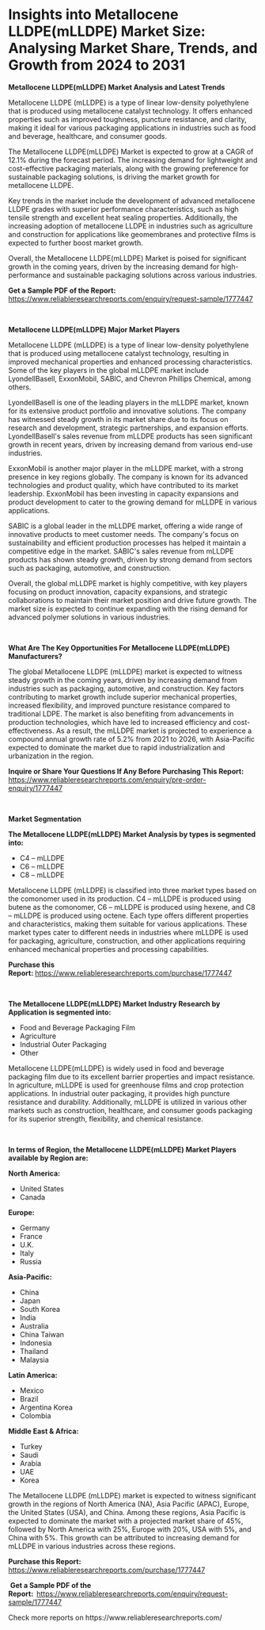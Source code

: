<p><h1>Insights into Metallocene LLDPE(mLLDPE) Market Size: Analysing Market Share, Trends, and Growth from 2024 to 2031</h1></p><p><strong>Metallocene LLDPE(mLLDPE) Market Analysis and Latest Trends</strong></p>
<p><p>Metallocene LLDPE (mLLDPE) is a type of linear low-density polyethylene that is produced using metallocene catalyst technology. It offers enhanced properties such as improved toughness, puncture resistance, and clarity, making it ideal for various packaging applications in industries such as food and beverage, healthcare, and consumer goods. </p><p>The Metallocene LLDPE(mLLDPE) Market is expected to grow at a CAGR of 12.1% during the forecast period. The increasing demand for lightweight and cost-effective packaging materials, along with the growing preference for sustainable packaging solutions, is driving the market growth for metallocene LLDPE. </p><p>Key trends in the market include the development of advanced metallocene LLDPE grades with superior performance characteristics, such as high tensile strength and excellent heat sealing properties. Additionally, the increasing adoption of metallocene LLDPE in industries such as agriculture and construction for applications like geomembranes and protective films is expected to further boost market growth. </p><p>Overall, the Metallocene LLDPE(mLLDPE) Market is poised for significant growth in the coming years, driven by the increasing demand for high-performance and sustainable packaging solutions across various industries.</p></p>
<p><strong>Get a Sample PDF of the Report:&nbsp;</strong> <a href="https://www.reliableresearchreports.com/enquiry/request-sample/1777447">https://www.reliableresearchreports.com/enquiry/request-sample/1777447</a></p>
<p>&nbsp;</p>
<p><strong>Metallocene LLDPE(mLLDPE) Major Market Players</strong></p>
<p><p>Metallocene LLDPE (mLLDPE) is a type of linear low-density polyethylene that is produced using metallocene catalyst technology, resulting in improved mechanical properties and enhanced processing characteristics. Some of the key players in the global mLLDPE market include LyondellBasell, ExxonMobil, SABIC, and Chevron Phillips Chemical, among others.</p><p>LyondellBasell is one of the leading players in the mLLDPE market, known for its extensive product portfolio and innovative solutions. The company has witnessed steady growth in its market share due to its focus on research and development, strategic partnerships, and expansion efforts. LyondellBasell's sales revenue from mLLDPE products has seen significant growth in recent years, driven by increasing demand from various end-use industries.</p><p>ExxonMobil is another major player in the mLLDPE market, with a strong presence in key regions globally. The company is known for its advanced technologies and product quality, which have contributed to its market leadership. ExxonMobil has been investing in capacity expansions and product development to cater to the growing demand for mLLDPE in various applications.</p><p>SABIC is a global leader in the mLLDPE market, offering a wide range of innovative products to meet customer needs. The company's focus on sustainability and efficient production processes has helped it maintain a competitive edge in the market. SABIC's sales revenue from mLLDPE products has shown steady growth, driven by strong demand from sectors such as packaging, automotive, and construction.</p><p>Overall, the global mLLDPE market is highly competitive, with key players focusing on product innovation, capacity expansions, and strategic collaborations to maintain their market position and drive future growth. The market size is expected to continue expanding with the rising demand for advanced polymer solutions in various industries.</p></p>
<p>&nbsp;</p>
<p><strong>What Are The Key Opportunities For Metallocene LLDPE(mLLDPE) Manufacturers?</strong></p>
<p><p>The global Metallocene LLDPE (mLLDPE) market is expected to witness steady growth in the coming years, driven by increasing demand from industries such as packaging, automotive, and construction. Key factors contributing to market growth include superior mechanical properties, increased flexibility, and improved puncture resistance compared to traditional LDPE. The market is also benefiting from advancements in production technologies, which have led to increased efficiency and cost-effectiveness. As a result, the mLLDPE market is projected to experience a compound annual growth rate of 5.2% from 2021 to 2026, with Asia-Pacific expected to dominate the market due to rapid industrialization and urbanization in the region.</p></p>
<p><strong>Inquire or Share Your Questions If Any Before Purchasing This Report:</strong> <a href="https://www.reliableresearchreports.com/enquiry/pre-order-enquiry/1777447">https://www.reliableresearchreports.com/enquiry/pre-order-enquiry/1777447</a></p>
<p>&nbsp;</p>
<p><strong>Market Segmentation</strong></p>
<p><strong>The Metallocene LLDPE(mLLDPE) Market Analysis by types is segmented into:</strong></p>
<p><ul><li>C4 – mLLDPE</li><li>C6 – mLLDPE</li><li>C8 – mLLDPE</li></ul></p>
<p><p>Metallocene LLDPE (mLLDPE) is classified into three market types based on the comonomer used in its production. C4 – mLLDPE is produced using butene as the comonomer, C6 – mLLDPE is produced using hexene, and C8 – mLLDPE is produced using octene. Each type offers different properties and characteristics, making them suitable for various applications. These market types cater to different needs in industries where mLLDPE is used for packaging, agriculture, construction, and other applications requiring enhanced mechanical properties and processing capabilities.</p></p>
<p><strong>Purchase this Report:&nbsp;</strong><a href="https://www.reliableresearchreports.com/purchase/1777447">https://www.reliableresearchreports.com/purchase/1777447</a></p>
<p>&nbsp;</p>
<p><strong>The Metallocene LLDPE(mLLDPE) Market Industry Research by Application is segmented into:</strong></p>
<p><ul><li>Food and Beverage Packaging Film</li><li>Agriculture</li><li>Industrial Outer Packaging</li><li>Other</li></ul></p>
<p><p>Metallocene LLDPE(mLLDPE) is widely used in food and beverage packaging film due to its excellent barrier properties and impact resistance. In agriculture, mLLDPE is used for greenhouse films and crop protection applications. In industrial outer packaging, it provides high puncture resistance and durability. Additionally, mLLDPE is utilized in various other markets such as construction, healthcare, and consumer goods packaging for its superior strength, flexibility, and chemical resistance.</p></p>
<p>&nbsp;</p>
<p><strong>In terms of Region, the Metallocene LLDPE(mLLDPE) Market Players available by Region are:</strong></p>
<p>
    <p> <strong> North America: </strong>
        <ul>
            <li>United States</li>
            <li>Canada</li>
        </ul>
        </p> 
    <p> <strong> Europe: </strong>
        <ul>
            <li>Germany</li>
            <li>France</li>
            <li>U.K.</li>
            <li>Italy</li>
            <li>Russia</li>
        </ul>
        </p> 
    <p> <strong> Asia-Pacific: </strong>
        <ul>
            <li>China</li>
            <li>Japan</li>
            <li>South Korea</li>
            <li>India</li>
            <li>Australia</li>
            <li>China Taiwan</li>
            <li>Indonesia</li>
            <li>Thailand</li>
            <li>Malaysia</li>
        </ul>
        </p> 
    <p> <strong> Latin America: </strong>
        <ul>
            <li>Mexico</li>
            <li>Brazil</li>
            <li>Argentina Korea</li>
            <li>Colombia</li>
        </ul>
        </p> 
    <p> <strong> Middle East & Africa: </strong>
        <ul>
            <li>Turkey</li>
            <li>Saudi</li>
            <li>Arabia</li>
            <li>UAE</li>
            <li>Korea</li>
        </ul>
    </p>
    </p>
<p><p>The Metallocene LLDPE (mLLDPE) market is expected to witness significant growth in the regions of North America (NA), Asia Pacific (APAC), Europe, the United States (USA), and China. Among these regions, Asia Pacific is expected to dominate the market with a projected market share of 45%, followed by North America with 25%, Europe with 20%, USA with 5%, and China with 5%. This growth can be attributed to increasing demand for mLLDPE in various industries across these regions.</p></p>
<p><strong>Purchase this Report: </strong><a href="https://www.reliableresearchreports.com/purchase/1777447">https://www.reliableresearchreports.com/purchase/1777447</a></p>
<p>&nbsp;<strong>Get a Sample PDF of the Report:&nbsp;&nbsp;</strong><a href="https://www.reliableresearchreports.com/enquiry/request-sample/1777447">https://www.reliableresearchreports.com/enquiry/request-sample/1777447</a></p>
<p><strong></strong></p>
<p>Check more reports on https://www.reliableresearchreports.com/</p>